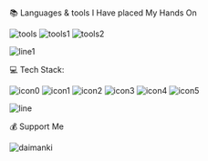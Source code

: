 

📚 Languages & tools I Have placed My Hands On

![tools](https://github.com/user-attachments/assets/10c9d98f-de9a-49ff-bae2-eee8e7d18914)
![tools1](https://github.com/user-attachments/assets/7c4fc990-f26d-49c9-9e93-d5816d646b0e)
![tools2](https://github.com/user-attachments/assets/4b9892f8-5bf0-4b66-a004-65a08b8a792f)

![line1](https://github.com/user-attachments/assets/529018e1-aa0f-428e-bf3d-909a0fe40417)

💻 Tech Stack:

![icon0](https://github.com/user-attachments/assets/05cca1e6-c7c2-4e1f-bf37-3d3d0253442d)
![icon1](https://github.com/user-attachments/assets/b3c73211-61b2-4bb3-a069-61ef20c5fcd5)
![icon2](https://github.com/user-attachments/assets/511d6a41-828f-4e43-9f8e-b700fc337840)
![icon3](https://github.com/user-attachments/assets/e6e4cd5f-3b7c-4f22-ad08-f8573f976b23)
![icon4](https://github.com/user-attachments/assets/6f3d5d2e-4fdb-4173-9821-223dfb17c7e7)
![icon5](https://github.com/user-attachments/assets/990d8536-0526-4d5c-98ca-3784d662bd23)

![line](https://github.com/user-attachments/assets/529018e1-aa0f-428e-bf3d-909a0fe40417)

💰 Support Me 

![daimanki](https://github.com/user-attachments/assets/529018e1-aa0f-428e-bf3d-909a0fe40417)
